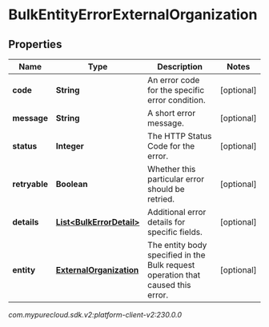 # BulkEntityErrorExternalOrganization


## Properties

| Name | Type | Description | Notes |
| ------------ | ------------- | ------------- | ------------- |
| **code** | **String** | An error code for the specific error condition. |  [optional] |
| **message** | **String** | A short error message. |  [optional] |
| **status** | **Integer** | The HTTP Status Code for the error. |  [optional] |
| **retryable** | **Boolean** | Whether this particular error should be retried. |  [optional] |
| **details** | [**List&lt;BulkErrorDetail&gt;**](BulkErrorDetail) | Additional error details for specific fields. |  [optional] |
| **entity** | [**ExternalOrganization**](ExternalOrganization) | The entity body specified in the Bulk request operation that caused this error. |  [optional] |




_com.mypurecloud.sdk.v2:platform-client-v2:230.0.0_
